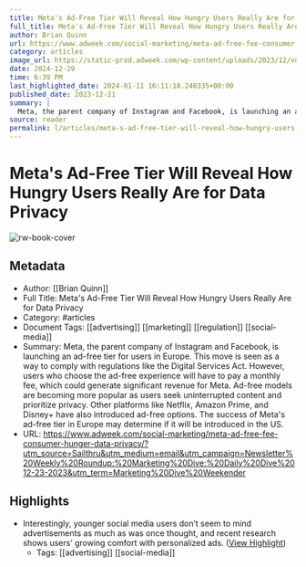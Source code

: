 ```yaml
---
title: Meta's Ad-Free Tier Will Reveal How Hungry Users Really Are for Data Privacy
full_title: Meta's Ad-Free Tier Will Reveal How Hungry Users Really Are for Data Privacy
author: Brian Quinn
url: https://www.adweek.com/social-marketing/meta-ad-free-fee-consumer-hunger-data-privacy/?utm_source=Sailthru&utm_medium=email&utm_campaign=Newsletter%20Weekly%20Roundup:%20Marketing%20Dive:%20Daily%20Dive%2012-23-2023&utm_term=Marketing%20Dive%20Weekender
category: articles
image_url: https://static-prod.adweek.com/wp-content/uploads/2023/12/voice-meta-2023-600x315.jpg
date: 2024-12-29
time: 6:39 PM
last_highlighted_date: 2024-01-11 16:11:18.240335+00:00
published_date: 2023-12-21
summary: |
  Meta, the parent company of Instagram and Facebook, is launching an ad-free tier for users in Europe. This move is seen as a way to comply with regulations like the Digital Services Act. However, users who choose the ad-free experience will have to pay a monthly fee, which could generate significant revenue for Meta. Ad-free models are becoming more popular as users seek uninterrupted content and prioritize privacy. Other platforms like Netflix, Amazon Prime, and Disney+ have also introduced ad-free options. The success of Meta's ad-free tier in Europe may determine if it will be introduced in the US.
source: reader
permalink: l/articles/meta-s-ad-free-tier-will-reveal-how-hungry-users-really-are-for-data-privacy
---
```

# Meta's Ad-Free Tier Will Reveal How Hungry Users Really Are for Data Privacy

![rw-book-cover](https://static-prod.adweek.com/wp-content/uploads/2023/12/voice-meta-2023-600x315.jpg)

## Metadata
- Author: [[Brian Quinn]]
- Full Title: Meta's Ad-Free Tier Will Reveal How Hungry Users Really Are for Data Privacy
- Category: #articles
- Document Tags: [[advertising]] [[marketing]] [[regulation]] [[social-media]] 
- Summary: Meta, the parent company of Instagram and Facebook, is launching an ad-free tier for users in Europe. This move is seen as a way to comply with regulations like the Digital Services Act. However, users who choose the ad-free experience will have to pay a monthly fee, which could generate significant revenue for Meta. Ad-free models are becoming more popular as users seek uninterrupted content and prioritize privacy. Other platforms like Netflix, Amazon Prime, and Disney+ have also introduced ad-free options. The success of Meta's ad-free tier in Europe may determine if it will be introduced in the US.
- URL: https://www.adweek.com/social-marketing/meta-ad-free-fee-consumer-hunger-data-privacy/?utm_source=Sailthru&utm_medium=email&utm_campaign=Newsletter%20Weekly%20Roundup:%20Marketing%20Dive:%20Daily%20Dive%2012-23-2023&utm_term=Marketing%20Dive%20Weekender

## Highlights
- Interestingly, younger social media users don’t seem to mind advertisements as much as was once thought, and recent research shows users’ growing comfort with personalized ads. ([View Highlight](https://read.readwise.io/read/01hjnh69k2mm6b0sv9f08j7rw2))
    - Tags: [[advertising]] [[social-media]] 


